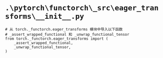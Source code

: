 # `.\pytorch\functorch\_src\eager_transforms\__init__.py`

```
# 从 torch._functorch.eager_transforms 模块中导入以下函数
# _assert_wrapped_functional 和 _unwrap_functional_tensor
from torch._functorch.eager_transforms import (
    _assert_wrapped_functional,
    _unwrap_functional_tensor,
)
```